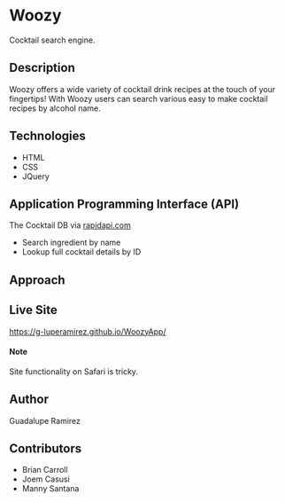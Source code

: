 # Woozy
Cocktail search engine.

## Description
Woozy offers a wide variety of cocktail drink recipes at the touch of your fingertips! With Woozy users can search various easy to make cocktail recipes by alcohol name.

## Technologies
* HTML
* CSS
* JQuery

## Application Programming Interface (API)
The Cocktail DB via [rapidapi.com](https://rapidapi.com/theapiguy/api/the-cocktail-db/endpoints)
* Search ingredient by name
* Lookup full cocktail details by ID

## Approach

## Live Site
https://g-luperamirez.github.io/WoozyApp/

#### Note
Site functionality on Safari is tricky.

## Author
Guadalupe Ramirez

## Contributors
* Brian Carroll
* Joem Casusi
* Manny Santana

